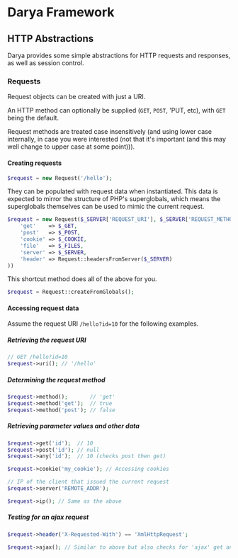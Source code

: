 # Darya Framework

## HTTP Abstractions

Darya provides some simple abstractions for HTTP requests and responses, as well
as session control.

### Requests

Request objects can be created with just a URI.

An HTTP method can optionally be supplied (`GET`, `POST`, 'PUT, etc), with `GET`
being the default.

Request methods are treated case insensitively (and using lower case
internally, in case you were interested (not that it's important (and this may
well change to upper case at some point))).

#### Creating requests

```php
$request = new Request('/hello');
```

They can be populated with request data when instantiated. This data is expected to mirror the structure of PHP's superglobals, which means the superglobals themselves can be used to mimic the current request.

```php
$request = new Request($_SERVER['REQUEST_URI'], $_SERVER['REQUEST_METHOD'], array(
	'get'    => $_GET,
	'post'   => $_POST,
	'cookie' => $_COOKIE,
	'file'   => $_FILES,
	'server' => $_SERVER,
	'header' => Request::headersFromServer($_SERVER)
))
```

This shortcut method does all of the above for you.

```php
$request = Request::createFromGlobals();
```

#### Accessing request data

Assume the request URI `/hello?id=10` for the following examples.

##### Retrieving the request URI

```php
// GET /hello?id=10
$request->uri(); // '/hello'
```
##### Determining the request method

```php
$request->method();       // 'get'
$request->method('get');  // true
$request->method('post'); // false
```

##### Retrieving parameter values and other data

```php
$request->get('id');  // 10
$request->post('id'); // null
$request->any('id');  // 10 (checks post then get)

$request->cookie('my_cookie'); // Accessing cookies

// IP of the client that issued the current request
$request->server('REMOTE_ADDR');

$request->ip(); // Same as the above
```

##### Testing for an ajax request

```php
$request->header('X-Requested-With') == 'XmlHttpRequest';

$request->ajax(); // Similar to above but also checks for 'ajax' get and post parameters
```

